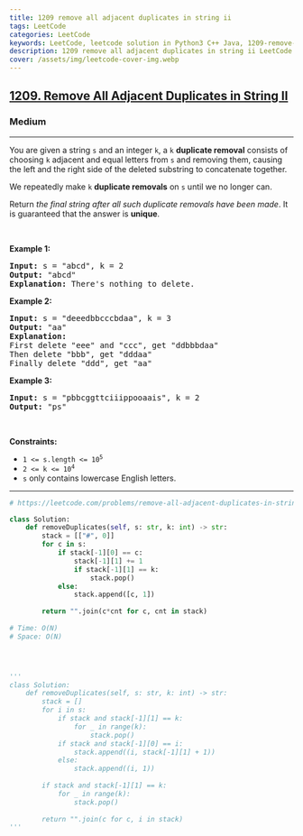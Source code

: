 ```yaml
---
title: 1209 remove all adjacent duplicates in string ii
tags: LeetCode
categories: LeetCode
keywords: LeetCode, leetcode solution in Python3 C++ Java, 1209-remove-all-adjacent-duplicates-in-string-ii solution
description: 1209 remove all adjacent duplicates in string ii LeetCode Solution Explained
cover: /assets/img/leetcode-cover-img.webp
---
```





<h2><a href="https://leetcode.com/problems/remove-all-adjacent-duplicates-in-string-ii/">1209. Remove All Adjacent Duplicates in String II</a></h2><h3>Medium</h3><hr><div><p>You are given a string <code>s</code> and an integer <code>k</code>, a <code>k</code> <strong>duplicate removal</strong> consists of choosing <code>k</code> adjacent and equal letters from <code>s</code> and removing them, causing the left and the right side of the deleted substring to concatenate together.</p>

<p>We repeatedly make <code>k</code> <strong>duplicate removals</strong> on <code>s</code> until we no longer can.</p>

<p>Return <em>the final string after all such duplicate removals have been made</em>. It is guaranteed that the answer is <strong>unique</strong>.</p>

<p>&nbsp;</p>
<p><strong class="example">Example 1:</strong></p>

<pre><strong>Input:</strong> s = "abcd", k = 2
<strong>Output:</strong> "abcd"
<strong>Explanation: </strong>There's nothing to delete.</pre>

<p><strong class="example">Example 2:</strong></p>

<pre><strong>Input:</strong> s = "deeedbbcccbdaa", k = 3
<strong>Output:</strong> "aa"
<strong>Explanation: 
</strong>First delete "eee" and "ccc", get "ddbbbdaa"
Then delete "bbb", get "dddaa"
Finally delete "ddd", get "aa"</pre>

<p><strong class="example">Example 3:</strong></p>

<pre><strong>Input:</strong> s = "pbbcggttciiippooaais", k = 2
<strong>Output:</strong> "ps"
</pre>

<p>&nbsp;</p>
<p><strong>Constraints:</strong></p>

<ul>
	<li><code>1 &lt;= s.length &lt;= 10<sup>5</sup></code></li>
	<li><code>2 &lt;= k &lt;= 10<sup>4</sup></code></li>
	<li><code>s</code> only contains lowercase English letters.</li>
</ul>
</div>

---




```python
# https://leetcode.com/problems/remove-all-adjacent-duplicates-in-string-ii/

class Solution:
    def removeDuplicates(self, s: str, k: int) -> str:
        stack = [["#", 0]]
        for c in s:
            if stack[-1][0] == c:
                stack[-1][1] += 1
                if stack[-1][1] == k:
                    stack.pop()
            else:
                stack.append([c, 1])
                
        return "".join(c*cnt for c, cnt in stack)
    
# Time: O(N)
# Space: O(N)




'''
class Solution:
    def removeDuplicates(self, s: str, k: int) -> str:
        stack = []
        for i in s:
            if stack and stack[-1][1] == k:
                for _ in range(k):
                    stack.pop()
            if stack and stack[-1][0] == i:
                stack.append((i, stack[-1][1] + 1))
            else:
                stack.append((i, 1))
        
        if stack and stack[-1][1] == k:
            for _ in range(k):
                stack.pop()
        
        return "".join(c for c, i in stack)
'''
```
